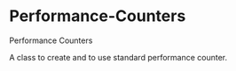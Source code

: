 Performance-Counters
====================

Performance Counters

A class to create and to use standard performance counter. 